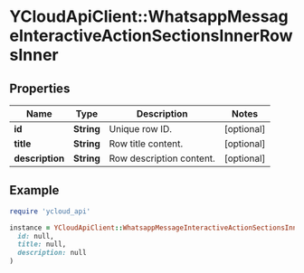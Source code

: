 # YCloudApiClient::WhatsappMessageInteractiveActionSectionsInnerRowsInner

## Properties

| Name | Type | Description | Notes |
| ---- | ---- | ----------- | ----- |
| **id** | **String** | Unique row ID. | [optional] |
| **title** | **String** | Row title content. | [optional] |
| **description** | **String** | Row description content. | [optional] |

## Example

```ruby
require 'ycloud_api'

instance = YCloudApiClient::WhatsappMessageInteractiveActionSectionsInnerRowsInner.new(
  id: null,
  title: null,
  description: null
)
```


